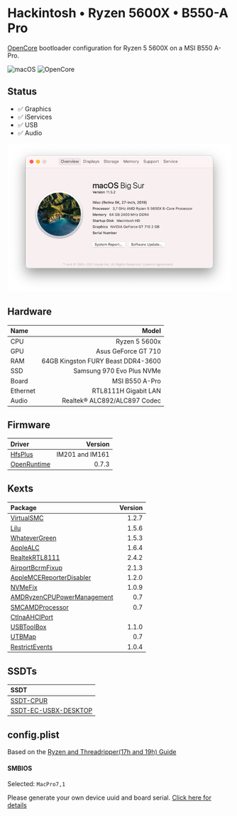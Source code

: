 # Hackintosh • Ryzen 5600X • B550-A Pro
[OpenCore](https://dortania.github.io/OpenCore-Install-Guide) bootloader configuration for Ryzen 5 5600X on a MSI B550 A-Pro.

![macOS](https://img.shields.io/static/v1?label=macOS&message=v11.4%20BigSur&color=blue&style=flat-square&logo=macOS)
![OpenCore](https://img.shields.io/static/v1?label=OpenCore&message=v0.7.2&color=19B3E7&style=flat-square&logo=apple)


## Status

- ✅ Graphics
- ✅ iServices
- ✅ USB
- ✅ Audio

![About](About.png)


## Hardware

| Name     |                             Model |
| :------- | --------------------------------: |
| CPU      |                     Ryzen 5 5600x |
| GPU      |               Asus GeForce GT 710 |
| RAM      | 64GB Kingston FURY Beast DDR4-3600|
| SSD      |         Samsung 970 Evo Plus NVMe |
| Board    |                    MSI B550 A-Pro |
| Ethernet |              RTL8111H Gigabit LAN |
| Audio    |      Realtek® ALC892/ALC897 Codec |


## Firmware
| Driver       |         Version |
| :------------| --------------: |
| [HfsPlus](https://github.com/acidanthera/OcBinaryData/blob/master/Drivers/HfsPlus.efi)      | IM201 and IM161 |
| [OpenRuntime](https://github.com/acidanthera/OpenCorePkg/releases)  |           0.7.3 |


## Kexts

| Package                    | Version |
| :------------------------- | ------: |
| [VirtualSMC](https://github.com/acidanthera/VirtualSMC/releases)                 |   1.2.7 |
| [Lilu](https://github.com/acidanthera/Lilu/releases)                       |   1.5.6 |
| [WhateverGreen](https://github.com/acidanthera/WhateverGreen/releases)              |   1.5.3 |
| [AppleALC](https://github.com/acidanthera/AppleALC/releases)                   |   1.6.4 |
| [RealtekRTL8111](https://github.com/Mieze/RTL8111_driver_for_OS_X/releases)             |   2.4.2 |
| [AirportBcrmFixup](https://github.com/acidanthera/AirportBrcmFixup/releases)           |   2.1.3 |
| [AppleMCEReporterDisabler](https://github.com/acidanthera/bugtracker/files/3703498/AppleMCEReporterDisabler.kext.zip)   |   1.2.0 |
| [NVMeFix](https://github.com/acidanthera/NVMeFix/releases)                    |   1.0.9 |
| [AMDRyzenCPUPowerManagement](https://github.com/trulyspinach/SMCAMDProcessor/releases) |     0.7 |
| [SMCAMDProcessor](https://github.com/trulyspinach/SMCAMDProcessor/releases)            |     0.7 |
| [CtlnaAHCIPort](https://github.com/dortania/OpenCore-Install-Guide/blob/master/extra-files/CtlnaAHCIPort.kext.zip)              |         |
| [USBToolBox](https://github.com/USBToolBox/kext/releases)                 |   1.1.0 |
| [UTBMap](https://github.com/USBToolBox/kext/releases)                     |     0.7 |
| [RestrictEvents](https://github.com/acidanthera/RestrictEvents/releases)             |   1.0.4 |


## SSDTs
| SSDT                     |
| :----------------------- | 
| [SSDT-CPUR](https://github.com/dortania/Getting-Started-With-ACPI/blob/master/extra-files/compiled/SSDT-CPUR.aml) |
| [SSDT-EC-USBX-DESKTOP](https://github.com/dortania/Getting-Started-With-ACPI/blob/master/extra-files/compiled/SSDT-EC-USBX-DESKTOP.aml) |


## config.plist

Based on the [Ryzen and Threadripper(17h and 19h) Guide](https://dortania.github.io/OpenCore-Install-Guide/AMD/zen.html)


#### SMBIOS

Selected: `MacPro7,1`

Please generate your own device uuid and board serial.
[Click here for details](https://dortania.github.io/OpenCore-Install-Guide/AMD/zen.html#platforminfo)


